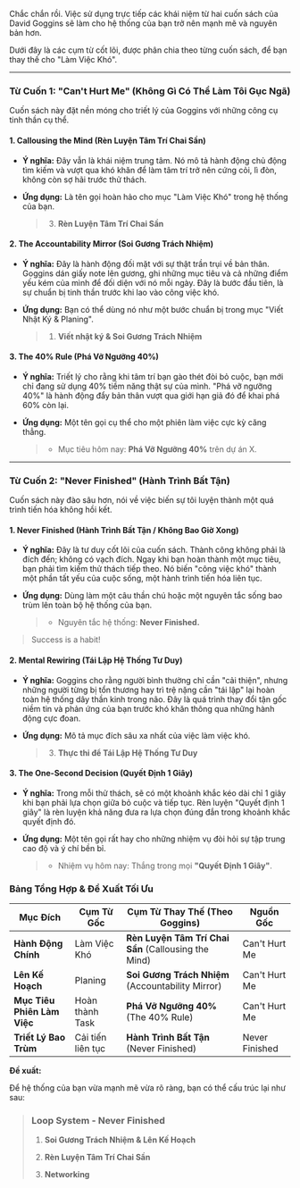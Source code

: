 Chắc chắn rồi. Việc sử dụng trực tiếp các khái niệm từ hai cuốn sách của David Goggins sẽ làm cho hệ thống của bạn trở nên mạnh mẽ và nguyên bản hơn.

Dưới đây là các cụm từ cốt lõi, được phân chia theo từng cuốn sách, để bạn thay thế cho "Làm Việc Khó".

---

### Từ Cuốn 1: "Can't Hurt Me" (Không Gì Có Thể Làm Tôi Gục Ngã)

Cuốn sách này đặt nền móng cho triết lý của Goggins với những công cụ tinh thần cụ thể.

#### **1. Callousing the Mind (Rèn Luyện Tâm Trí Chai Sần)**

- **Ý nghĩa:** Đây vẫn là khái niệm trung tâm. Nó mô tả hành động chủ động tìm kiếm và vượt qua khó khăn để làm tâm trí trở nên cứng cỏi, lì đòn, không còn sợ hãi trước thử thách.
    
- **Ứng dụng:** Là tên gọi hoàn hảo cho mục "Làm Việc Khó" trong hệ thống của bạn.
    
    > 3. **Rèn Luyện Tâm Trí Chai Sần**
    >     
    

#### **2. The Accountability Mirror (Soi Gương Trách Nhiệm)**

- **Ý nghĩa:** Đây là hành động đối mặt với sự thật trần trụi về bản thân. Goggins dán giấy note lên gương, ghi những mục tiêu và cả những điểm yếu kém của mình để đối diện với nó mỗi ngày. Đây là bước đầu tiên, là sự chuẩn bị tinh thần trước khi lao vào công việc khó.
    
- **Ứng dụng:** Bạn có thể dùng nó như một bước chuẩn bị trong mục "Viết Nhật Ký & Planing".
    
    > 1. **Viết nhật ký & Soi Gương Trách Nhiệm**
    >     
    

#### **3. The 40% Rule (Phá Vỡ Ngưỡng 40%)**

- **Ý nghĩa:** Triết lý cho rằng khi tâm trí bạn gào thét đòi bỏ cuộc, bạn mới chỉ đang sử dụng 40% tiềm năng thật sự của mình. "Phá vỡ ngưỡng 40%" là hành động đẩy bản thân vượt qua giới hạn giả đó để khai phá 60% còn lại.
    
- **Ứng dụng:** Một tên gọi cụ thể cho một phiên làm việc cực kỳ căng thẳng.
    
    > - Mục tiêu hôm nay: **Phá Vỡ Ngưỡng 40%** trên dự án X.
    >     
    

---

### Từ Cuốn 2: "Never Finished" (Hành Trình Bất Tận)

Cuốn sách này đào sâu hơn, nói về việc biến sự tôi luyện thành một quá trình tiến hóa không hồi kết.

#### **1. Never Finished (Hành Trình Bất Tận / Không Bao Giờ Xong)**

- **Ý nghĩa:** Đây là tư duy cốt lõi của cuốn sách. Thành công không phải là đích đến; không có vạch đích. Ngay khi bạn hoàn thành một mục tiêu, bạn phải tìm kiếm thử thách tiếp theo. Nó biến "công việc khó" thành một phần tất yếu của cuộc sống, một hành trình tiến hóa liên tục.
    
- **Ứng dụng:** Dùng làm một câu thần chú hoặc một nguyên tắc sống bao trùm lên toàn bộ hệ thống của bạn.
    
    > - Nguyên tắc hệ thống: **Never Finished.**
    >     

> Success is a habit!

#### **2. Mental Rewiring (Tái Lập Hệ Thống Tư Duy)**

- **Ý nghĩa:** Goggins cho rằng người bình thường chỉ cần "cải thiện", nhưng những người từng bị tổn thương hay trì trệ nặng cần "tái lập" lại hoàn toàn hệ thống dây thần kinh trong não. Đây là quá trình thay đổi tận gốc niềm tin và phản ứng của bạn trước khó khăn thông qua những hành động cực đoan.
    
- **Ứng dụng:** Mô tả mục đích sâu xa nhất của việc làm việc khó.
    
    > 3. **Thực thi để Tái Lập Hệ Thống Tư Duy**
    >     
    

#### **3. The One-Second Decision (Quyết Định 1 Giây)**

- **Ý nghĩa:** Trong mỗi thử thách, sẽ có một khoảnh khắc kéo dài chỉ 1 giây khi bạn phải lựa chọn giữa bỏ cuộc và tiếp tục. Rèn luyện "Quyết định 1 giây" là rèn luyện khả năng đưa ra lựa chọn đúng đắn trong khoảnh khắc quyết định đó.
    
- **Ứng dụng:** Một tên gọi rất hay cho những nhiệm vụ đòi hỏi sự tập trung cao độ và ý chí bền bỉ.
    
    > - Nhiệm vụ hôm nay: Thắng trong mọi **"Quyết Định 1 Giây"**.
    >     
    

### **Bảng Tổng Hợp & Đề Xuất Tối Ưu**

| Mục Đích                    | Cụm Từ Gốc        | Cụm Từ Thay Thế (Theo Goggins)                       | Nguồn Gốc      |
| --------------------------- | ----------------- | ---------------------------------------------------- | -------------- |
| **Hành Động Chính**         | Làm Việc Khó      | **Rèn Luyện Tâm Trí Chai Sần** (Callousing the Mind) | Can't Hurt Me  |
| **Lên Kế Hoạch**            | Planing           | **Soi Gương Trách Nhiệm** (Accountability Mirror)    | Can't Hurt Me  |
| **Mục Tiêu Phiên Làm Việc** | Hoàn thành Task   | **Phá Vỡ Ngưỡng 40%** (The 40% Rule)                 | Can't Hurt Me  |
| **Triết Lý Bao Trùm**       | Cải tiến liên tục | **Hành Trình Bất Tận** (Never Finished)              | Never Finished |

**Đề xuất:**

Để hệ thống của bạn vừa mạnh mẽ vừa rõ ràng, bạn có thể cấu trúc lại như sau:

> ### **Loop System - Never Finished**
> 
> 1. **Soi Gương Trách Nhiệm & Lên Kế Hoạch**
>     
> 2. **Rèn Luyện Tâm Trí Chai Sần**
>     
> 3. **Networking**
>